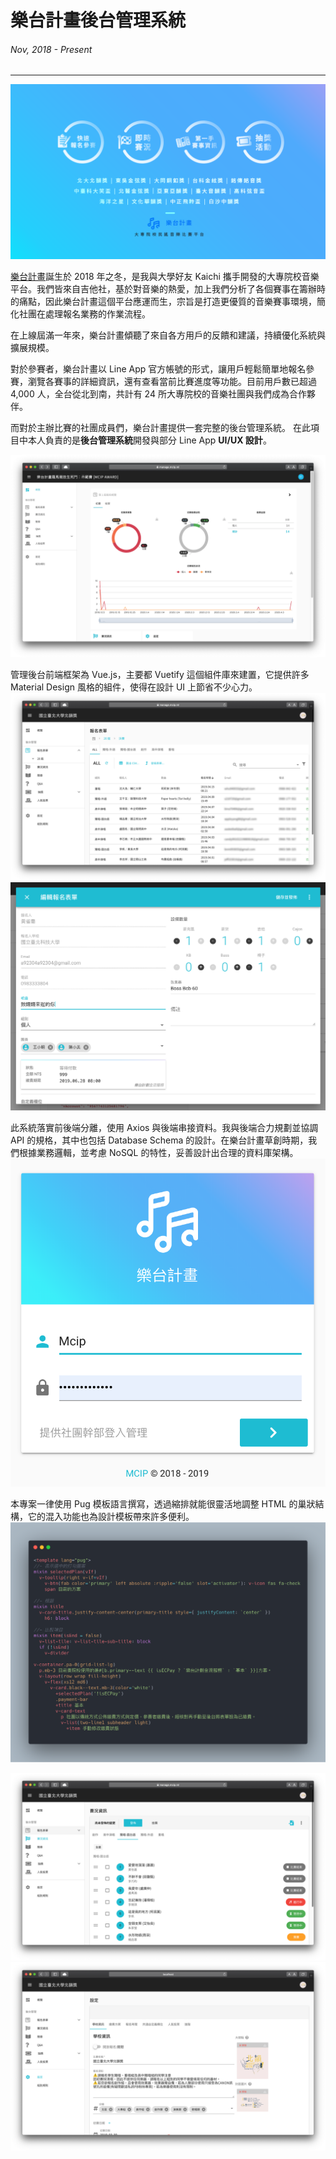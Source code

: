 # 樂台計畫後台管理系統
###### Nov, 2018 - Present
---

![](/static/img/mcip-cms/fb-cover.png)

[樂台計畫](https://mcip.ml/)誕生於 2018 年之冬，是我與大學好友 Kaichi 攜手開發的大專院校音樂平台。我們皆來自吉他社，基於對音樂的熱愛，加上我們分析了各個賽事在籌辦時的痛點，因此樂台計畫這個平台應運而生，宗旨是打造更優質的音樂賽事環境，簡化社團在處理報名業務的作業流程。

在上線屆滿一年來，樂台計畫傾聽了來自各方用戶的反饋和建議，持續優化系統與擴展規模。

對於參賽者，樂台計畫以 Line App 官方帳號的形式，讓用戶輕鬆簡單地報名參賽，瀏覽各賽事的詳細資訊，還有查看當前比賽進度等功能。目前用戶數已超過 4,000 人，全台從北到南，共計有 24 所大專院校的音樂社團與我們成為合作夥伴。

而對於主辦比賽的社團成員們，樂台計畫提供一套完整的後台管理系統。
在此項目中本人負責的是**後台管理系統**開發與部分 Line App **UI/UX 設計**。

![管理後台概覽頁面(Dashboard)](/static/img/mcip-cms/dashboard.png)

管理後台前端框架為 Vue.js，主要都 Vuetify 這個組件庫來建置，它提供許多 Material Design 風格的組件，使得在設計 UI 上節省不少心力。
![參賽者報名列表](/static/img/mcip-cms/forms.png)
![編輯報名表單](/static/img/mcip-cms/edit-form.png)

此系統落實前後端分離，使用 Axios 與後端串接資料。我與後端合力規劃並協調 API 的規格，其中也包括 Database Schema 的設計。在樂台計畫草創時期，我們根據業務邏輯，並考慮 NoSQL 的特性，妥善設計出合理的資料庫架構。
![登入畫面](/static/img/mcip-cms/login.png)

本專案一律使用 Pug 模板語言撰寫，透過縮排就能很靈活地調整 HTML 的巢狀結構，它的混入功能也為設計模板帶來許多便利。
![專案中使用的 Pug 模板](/static/img/mcip-cms/pug.png)

![編輯賽況資訊](/static/img/mcip-cms/competition.png)
![設定學校資訊](/static/img/mcip-cms/config.png)